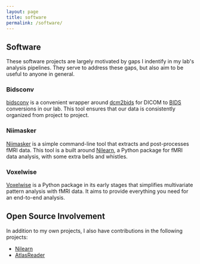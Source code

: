 ```yaml
---
layout: page
title: software
permalink: /software/
---
```


## Software

These software projects are largely motivated by gaps I indentify in my lab's analysis pipelines. They serve to address these gaps, but also aim to be useful to anyone in general.

### Bidsconv

[bidsconv](https://danjgale.github.io/bidsconv/) is a convenient wrapper around [dcm2bids](https://cbedetti.github.io/Dcm2Bids/) for DICOM to [BIDS](https://bids.neuroimaging.io/) conversions in our lab. This tool ensures that our data is consistently organized from project to project. 

### Niimasker

[Niimasker](https://github.com/danjgale/nii-masker) is a simple command-line tool that extracts and post-processes fMRI data. This tool is a built around [Nilearn](https://nilearn.github.io/index.html), a Python package for fMRI data analysis, with some extra bells and whistles. 

### Voxelwise

[Voxelwise](https://github.com/danjgale/voxelwise) is a Python package in its early stages that simplifies multivariate pattern analysis with fMRI data. It aims to provide everything you need for an end-to-end analysis.  

## Open Source Involvement

In addition to my own projects, I also have contributions in the following projects:

- [Nilearn](https://nilearn.github.io/index.html)
- [AtlasReader](https://github.com/miykael/atlasreader)